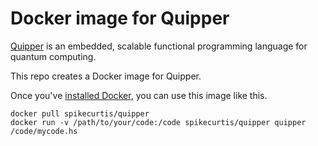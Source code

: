 # Docker image for Quipper

[Quipper][quipper] is an embedded, scalable functional programming language for quantum computing.

This repo creates a Docker image for Quipper.

Once you've [installed Docker](https://docs.docker.com/engine/installation/), 
you can use this image like this.

    docker pull spikecurtis/quipper
    docker run -v /path/to/your/code:/code spikecurtis/quipper quipper /code/mycode.hs

[quipper]: http://www.mathstat.dal.ca/~selinger/quipper/